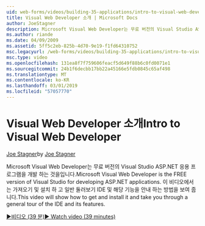 ```yaml
---
uid: web-forms/videos/building-35-applications/intro-to-visual-web-developer
title: Visual Web Developer 소개 | Microsoft Docs
author: JoeStagner
description: Microsoft Visual Web Developer는 무료 버전의 Visual Studio ASP.NET 응용 프로그램을 개발 하는 것을입니다. 이 비디오에서는 가져오고 설치 하 고 t 하는 방법을 보여는 중...
ms.author: riande
ms.date: 04/09/2009
ms.assetid: 5ff5c2eb-825b-4d70-9e19-f1fd64310752
msc.legacyurl: /web-forms/videos/building-35-applications/intro-to-visual-web-developer
msc.type: video
ms.openlocfilehash: 131ea8f7f759606feacf5d649f88b6c0fd0071e1
ms.sourcegitcommit: 24b1f6decbb17bb22a45166e5fdb0845c65af498
ms.translationtype: MT
ms.contentlocale: ko-KR
ms.lasthandoff: 03/01/2019
ms.locfileid: "57057770"
---
```

<a name="intro-to-visual-web-developer"></a><span data-ttu-id="2cb58-104">Visual Web Developer 소개</span><span class="sxs-lookup"><span data-stu-id="2cb58-104">Intro to Visual Web Developer</span></span>
====================
<span data-ttu-id="2cb58-105">[Joe Stagner](https://github.com/JoeStagner)</span><span class="sxs-lookup"><span data-stu-id="2cb58-105">by [Joe Stagner](https://github.com/JoeStagner)</span></span>

<span data-ttu-id="2cb58-106">Microsoft Visual Web Developer는 무료 버전의 Visual Studio ASP.NET 응용 프로그램을 개발 하는 것을입니다.</span><span class="sxs-lookup"><span data-stu-id="2cb58-106">Microsoft Visual Web Developer is the FREE version of Visual Studio for developing ASP.NET applications.</span></span> <span data-ttu-id="2cb58-107">이 비디오에서는 가져오기 및 설치 하 고 일반 둘러보기 IDE 및 해당 기능을 안내 하는 방법을 보여 줍니다.</span><span class="sxs-lookup"><span data-stu-id="2cb58-107">This video will show how to get and install it and take you through a general tour of the IDE and its features.</span></span>

[<span data-ttu-id="2cb58-108">&#9654;비디오 (39 분)</span><span class="sxs-lookup"><span data-stu-id="2cb58-108">&#9654; Watch video (39 minutes)</span></span>](https://channel9.msdn.com/Blogs/ASP-NET-Site-Videos/intro-to-visual-web-developer)
